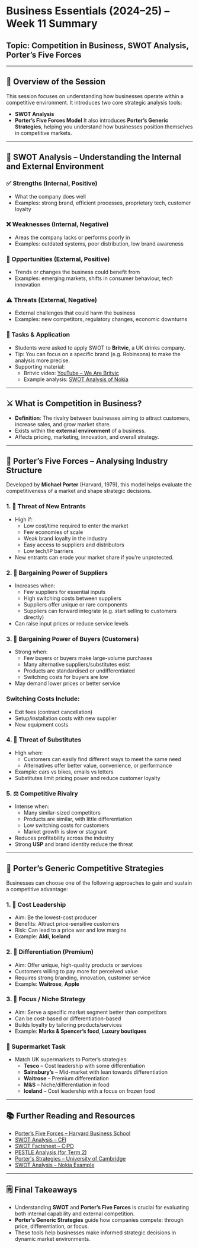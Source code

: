 # Business Essentials (2024–25) – Week 11 Summary  
## Topic: Competition in Business, SWOT Analysis, Porter’s Five Forces

---

## 📌 Overview of the Session
This session focuses on understanding how businesses operate within a competitive environment. It introduces two core strategic analysis tools:
- **SWOT Analysis**
- **Porter’s Five Forces Model**
It also introduces **Porter’s Generic Strategies**, helping you understand how businesses position themselves in competitive markets.

---

## 🧭 SWOT Analysis – Understanding the Internal and External Environment

### ✅ Strengths (Internal, Positive)
- What the company does well
- Examples: strong brand, efficient processes, proprietary tech, customer loyalty

### ❌ Weaknesses (Internal, Negative)
- Areas the company lacks or performs poorly in
- Examples: outdated systems, poor distribution, low brand awareness

### 🌱 Opportunities (External, Positive)
- Trends or changes the business could benefit from
- Examples: emerging markets, shifts in consumer behaviour, tech innovation

### ⚠️ Threats (External, Negative)
- External challenges that could harm the business
- Examples: new competitors, regulatory changes, economic downturns

### 📌 Tasks & Application
- Students were asked to apply SWOT to **Britvic**, a UK drinks company.
- Tip: You can focus on a specific brand (e.g. Robinsons) to make the analysis more precise.
- Supporting material:  
  - Britvic video: [YouTube – We Are Britvic](https://www.youtube.com/watch?v=5mQ6n10TM84)  
  - Example analysis: [SWOT Analysis of Nokia](http://pestleanalysis.com/swot-analysis-nokia/)

---

## ⚔️ What is Competition in Business?
- **Definition**: The rivalry between businesses aiming to attract customers, increase sales, and grow market share.
- Exists within the **external environment** of a business.
- Affects pricing, marketing, innovation, and overall strategy.

---

## 🧠 Porter’s Five Forces – Analysing Industry Structure

Developed by **Michael Porter** (Harvard, 1979), this model helps evaluate the competitiveness of a market and shape strategic decisions.

### 1. 🧱 Threat of New Entrants
- High if:
  - Low cost/time required to enter the market
  - Few economies of scale
  - Weak brand loyalty in the industry
  - Easy access to suppliers and distributors
  - Low tech/IP barriers
- New entrants can erode your market share if you’re unprotected.

### 2. 🔗 Bargaining Power of Suppliers
- Increases when:
  - Few suppliers for essential inputs
  - High switching costs between suppliers
  - Suppliers offer unique or rare components
  - Suppliers can forward integrate (e.g. start selling to customers directly)
- Can raise input prices or reduce service levels

### 3. 🛒 Bargaining Power of Buyers (Customers)
- Strong when:
  - Few buyers or buyers make large-volume purchases
  - Many alternative suppliers/substitutes exist
  - Products are standardised or undifferentiated
  - Switching costs for buyers are low
- May demand lower prices or better service

### Switching Costs Include:
- Exit fees (contract cancellation)
- Setup/installation costs with new supplier
- New equipment costs

### 4. 🔄 Threat of Substitutes
- High when:
  - Customers can easily find different ways to meet the same need
  - Alternatives offer better value, convenience, or performance
- Example: cars vs bikes, emails vs letters
- Substitutes limit pricing power and reduce customer loyalty

### 5. ⚖️ Competitive Rivalry
- Intense when:
  - Many similar-sized competitors
  - Products are similar, with little differentiation
  - Low switching costs for customers
  - Market growth is slow or stagnant
- Reduces profitability across the industry
- Strong **USP** and brand identity reduce the threat

---

## 🧩 Porter’s Generic Competitive Strategies

Businesses can choose one of the following approaches to gain and sustain a competitive advantage:

### 1. 💸 Cost Leadership
- Aim: Be the lowest-cost producer
- Benefits: Attract price-sensitive customers
- Risk: Can lead to a price war and low margins
- Example: **Aldi**, **Iceland**

### 2. 🌟 Differentiation (Premium)
- Aim: Offer unique, high-quality products or services
- Customers willing to pay more for perceived value
- Requires strong branding, innovation, customer service
- Example: **Waitrose**, **Apple**

### 3. 🎯 Focus / Niche Strategy
- Aim: Serve a specific market segment better than competitors
- Can be cost-based or differentiation-based
- Builds loyalty by tailoring products/services
- Example: **Marks & Spencer’s food**, **Luxury boutiques**

### 🧠 Supermarket Task
- Match UK supermarkets to Porter’s strategies:
  - **Tesco** – Cost leadership with some differentiation
  - **Sainsbury’s** – Mid-market with lean towards differentiation
  - **Waitrose** – Premium differentiation
  - **M&S** – Niche/differentiation in food
  - **Iceland** – Cost leadership with a focus on frozen food

---

## 📚 Further Reading and Resources
- [Porter’s Five Forces – Harvard Business School](https://www.isc.hbs.edu/strategy/business-strategy/Pages/the-five-forces.aspx)
- [SWOT Analysis – CFI](https://corporatefinanceinstitute.com/resources/management/swot-analysis/)
- [SWOT Factsheet – CIPD](https://www.cipd.org/uk/knowledge/factsheets/swot-analysis-factsheet/)
- [PESTLE Analysis (for Term 2)](https://libguides.library.usyd.edu.au/c.php?g=508107&p=5994242)
- [Porter's Strategies – University of Cambridge](https://www.ifm.eng.cam.ac.uk/research/dstools/porters-generic-competitive-strategies/)
- [SWOT Analysis – Nokia Example](http://pestleanalysis.com/swot-analysis-nokia/)

---

## 🗒️ Final Takeaways
- Understanding **SWOT** and **Porter’s Five Forces** is crucial for evaluating both internal capability and external competition.
- **Porter’s Generic Strategies** guide how companies compete: through price, differentiation, or focus.
- These tools help businesses make informed strategic decisions in dynamic market environments.

